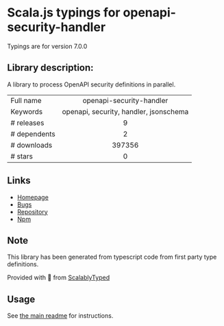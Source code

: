 
# Scala.js typings for openapi-security-handler

Typings are for version 7.0.0

## Library description:
A library to process OpenAPI security definitions in parallel.

|                    |                 |
| ------------------ | :-------------: |
| Full name          | openapi-security-handler |
| Keywords           | openapi, security, handler, jsonschema |
| # releases         | 9 |
| # dependents       | 2 |
| # downloads        | 397356 |
| # stars            | 0 |

## Links
- [Homepage](https://github.com/kogosoftwarellc/open-api/tree/master/packages/openapi-security-handler#readme)
- [Bugs](https://github.com/kogosoftwarellc/open-api/issues)
- [Repository](https://github.com/kogosoftwarellc/open-api)
- [Npm](https://www.npmjs.com/package/openapi-security-handler)
    


## Note
This library has been generated from typescript code from first party type definitions.

Provided with :purple_heart: from [ScalablyTyped](https://github.com/oyvindberg/ScalablyTyped)

## Usage
See [the main readme](../../readme.md) for instructions.


